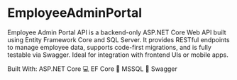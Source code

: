 # EmployeeAdminPortal
Employee Admin Portal API is a backend-only ASP.NET Core Web API built using Entity Framework Core and SQL Server. It provides RESTful endpoints to manage employee data, supports code-first migrations, and is fully testable via Swagger. Ideal for integration with frontend UIs or mobile apps.

Built With:
ASP.NET Core 💻
EF Core 🧠
MSSQL 🔗
Swagger
